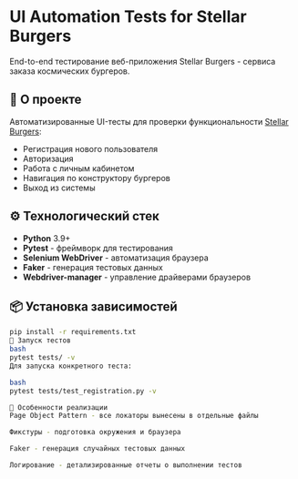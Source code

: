 # UI Automation Tests for Stellar Burgers

End-to-end тестирование веб-приложения Stellar Burgers - сервиса заказа космических бургеров.

## 🚀 О проекте

Автоматизированные UI-тесты для проверки функциональности [Stellar Burgers](https://stellarburgers.nomoreparties.site/):

- Регистрация нового пользователя
- Авторизация
- Работа с личным кабинетом
- Навигация по конструктору бургеров
- Выход из системы

## ⚙️ Технологический стек

- **Python** 3.9+
- **Pytest** - фреймворк для тестирования
- **Selenium WebDriver** - автоматизация браузера
- **Faker** - генерация тестовых данных
- **Webdriver-manager** - управление драйверами браузеров

## 📦 Установка зависимостей

```bash
pip install -r requirements.txt
🏃 Запуск тестов
bash
pytest tests/ -v
Для запуска конкретного теста:

bash
pytest tests/test_registration.py -v

📝 Особенности реализации
Page Object Pattern - все локаторы вынесены в отдельные файлы

Фикстуры - подготовка окружения и браузера

Faker - генерация случайных тестовых данных

Логирование - детализированные отчеты о выполнении тестов

